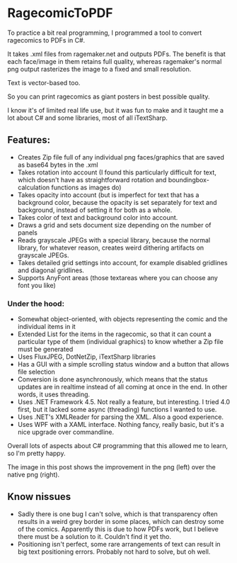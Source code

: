 # RagecomicToPDF

To practice a bit real programming, I programmed a tool to convert ragecomics to PDFs in C#.

It takes .xml files from ragemaker.net and outputs PDFs. The benefit is that each face/image in them retains full quality, whereas ragemaker's normal png output rasterizes the image to a fixed and small resolution.

Text is vector-based too.

So you can print ragecomics as giant posters in best possible quality.

I know it's of limited real life use, but it was fun to make and it taught me a lot about C# and some libraries, most of all iTextSharp. 

## Features:
- Creates Zip file full of any individual png faces/graphics that are saved as base64 bytes in the .xml
- Takes rotation into account (I found this particularly difficult for text, which doesn't have as straightforward rotation and boundingbox-calculation functions as images do)
- Takes opacity into account (but is imperfect for text that has a background color, because the opacity is set separately for text and background, instead of setting it for both as a whole.
- Takes color of text and background color into account.
- Draws a grid and sets document size depending on the number of panels
- Reads grayscale JPEGs with a special library, because the normal library, for whatever reason, creates weird dithering artifacts on grayscale JPEGs.
- Takes detailed grid settings into account, for example disabled gridlines and diagonal gridlines.
- Supports AnyFont areas (those textareas where you can choose any font you like)

### Under the hood:
- Somewhat object-oriented, with objects representing the comic and the individual items in it
- Extended List<T> for the items in the ragecomic, so that it can count a particular type of them (individual graphics) to know whether a Zip file must be generated
- Uses FluxJPEG, DotNetZip, iTextSharp libraries
- Has a GUI with a simple scrolling status window and a button that allows file selection
- Conversion is done asynchronously, which means that the status updates are in realtime instead of all coming at once in the end. In other words, it uses threading.
- Uses .NET Framework 4.5. Not really a feature, but interesting. I tried 4.0 first, but it lacked some async (threading) functions I wanted to use.
- Uses .NET's XMLReader for parsing the XML. Also a good experience.
- Uses WPF with a XAML interface. Nothing fancy, really basic, but it's a nice upgrade over commandline.

Overall lots of aspects about C# programming that this allowed me to learn, so I'm pretty happy.

The image in this post shows the improvement in the png (left) over the native png (right).

## Know nissues 
- Sadly there is one bug I can't solve, which is that transparency often results in a  weird grey border in some places, which can destroy some of the comics. Apparently this is due to how PDFs work, but I believe there must be a solution to it. Couldn't find it yet tho.
- Positioning isn't perfect, some rare arrangements of text can result in big text positioning errors. Probably not hard to solve, but oh well.